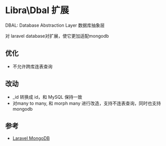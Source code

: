 # Libra\Dbal 扩展

DBAL: Database Abstraction Layer 数据库抽象层

对 laravel database对扩展，使它更加适配mongodb

## 优化

- 不允许跨库连表查询

## 改动

- _id 转换成 id，和 MySQL 保持一致
- 对many to many, 和 morph many 进行改造，支持不连表查询，同时也支持mongodb

## 参考

- [Laravel MongoDB](https://github.com/jenssegers/laravel-mongodb)
